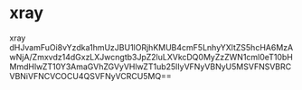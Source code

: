 # xray
xray
dHJvamFuOi8vYzdka1hmUzJBU1lORjhKMUB4cmF5LnhyYXltZS5hcHA6MzAwNjA/Zmxvdz14dGxzLXJwcngtb3JpZ2luLXVkcDQ0MyZzZWN1cml0eT10bHMmdHlwZT10Y3AmaGVhZGVyVHlwZT1ub25lIyVFNyVBNyU5MSVFNSVBRCVBNiVFNCVCOCU4QSVFNyVCRCU5MQ==
